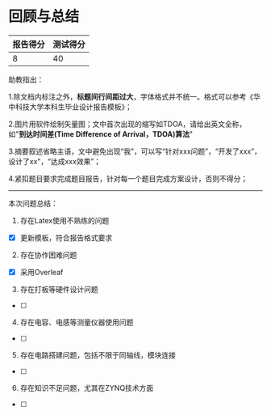 # 回顾与总结

| 报告得分 | 测试得分 |
| -------- | -------- |
| 8        | 40       |

助教指出：

1.除文档内标注之外，**标题间行间距过大**，字体格式并不统一。格式可以参考《华中科技大学本科生毕业设计报告模板》；

2.图片用软件绘制矢量图；文中首次出现的缩写如TDOA，请给出英文全称，如"**到达时间差(Time Difference of Arrival，TDOA)算法**"

3.摘要叙述省略主语，文中避免出现“我”，可以写“针对xxx问题”，“开发了xxx”，设计了xx"，“达成xxx效果”；

4.紧扣题目要求完成题目报告，针对每一个题目完成方案设计，否则不得分；



----------

本次问题总结：



1. 存在Latex使用不熟练的问题

- [x] 更新模板，符合报告格式要求

2. 存在协作困难问题

- [x] 采用Overleaf

3. 存在打板等硬件设计问题

- [ ] 

4. 存在电容、电感等测量仪器使用问题

- [ ] 

5. 存在电路搭建问题，包括不限于同轴线，模块连接

- [ ] 

6. 存在知识不足问题，尤其在ZYNQ技术方面

- [ ] 